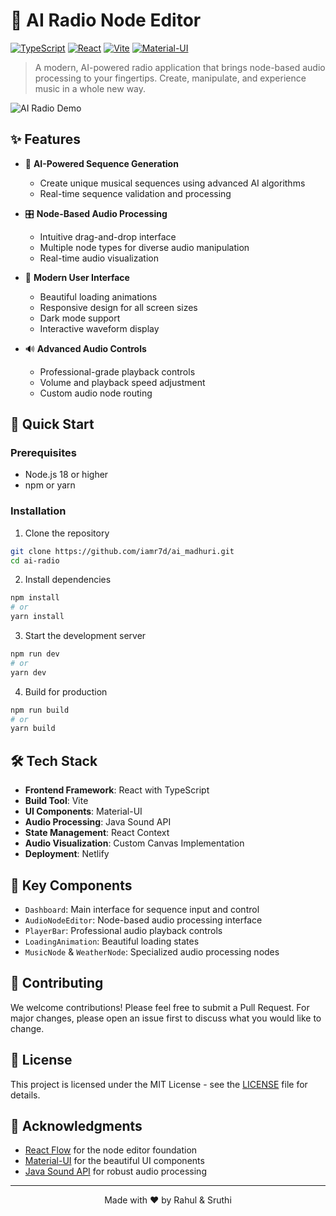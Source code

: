 # 🎵 AI Radio Node Editor

[![TypeScript](https://img.shields.io/badge/TypeScript-007ACC?style=flat&logo=typescript&logoColor=white)](https://www.typescriptlang.org/)
[![React](https://img.shields.io/badge/React-20232A?style=flat&logo=react&logoColor=61DAFB)](https://reactjs.org/)
[![Vite](https://img.shields.io/badge/Vite-646CFF?style=flat&logo=vite&logoColor=white)](https://vitejs.dev/)
[![Material-UI](https://img.shields.io/badge/Material--UI-0081CB?style=flat&logo=material-ui&logoColor=white)](https://mui.com/)

> A modern, AI-powered radio application that brings node-based audio processing to your fingertips. Create, manipulate, and experience music in a whole new way.

![AI Radio Demo](demo.gif)

## ✨ Features

- 🤖 **AI-Powered Sequence Generation**
  - Create unique musical sequences using advanced AI algorithms
  - Real-time sequence validation and processing

- 🎛️ **Node-Based Audio Processing**
  - Intuitive drag-and-drop interface
  - Multiple node types for diverse audio manipulation
  - Real-time audio visualization

- 🎨 **Modern User Interface**
  - Beautiful loading animations
  - Responsive design for all screen sizes
  - Dark mode support
  - Interactive waveform display

- 🔊 **Advanced Audio Controls**
  - Professional-grade playback controls
  - Volume and playback speed adjustment
  - Custom audio node routing

## 🚀 Quick Start

### Prerequisites

- Node.js 18 or higher
- npm or yarn

### Installation

1. Clone the repository
```bash
git clone https://github.com/iamr7d/ai_madhuri.git
cd ai-radio
```

2. Install dependencies
```bash
npm install
# or
yarn install
```

3. Start the development server
```bash
npm run dev
# or
yarn dev
```

4. Build for production
```bash
npm run build
# or
yarn build
```

## 🛠️ Tech Stack

- **Frontend Framework**: React with TypeScript
- **Build Tool**: Vite
- **UI Components**: Material-UI
- **Audio Processing**: Java Sound API
- **State Management**: React Context
- **Audio Visualization**: Custom Canvas Implementation
- **Deployment**: Netlify

## 🌟 Key Components

- `Dashboard`: Main interface for sequence input and control
- `AudioNodeEditor`: Node-based audio processing interface
- `PlayerBar`: Professional audio playback controls
- `LoadingAnimation`: Beautiful loading states
- `MusicNode` & `WeatherNode`: Specialized audio processing nodes

## 🤝 Contributing

We welcome contributions! Please feel free to submit a Pull Request. For major changes, please open an issue first to discuss what you would like to change.

## 📝 License

This project is licensed under the MIT License - see the [LICENSE](LICENSE) file for details.

## 🙏 Acknowledgments

- [React Flow](https://reactflow.dev/) for the node editor foundation
- [Material-UI](https://mui.com/) for the beautiful UI components
- [Java Sound API](https://docs.oracle.com/en/java/javase/11/docs/api/java.desktop/javax/sound/sampled/package-summary.html) for robust audio processing

---

<p align="center">Made with ❤️ by Rahul & Sruthi</p>
